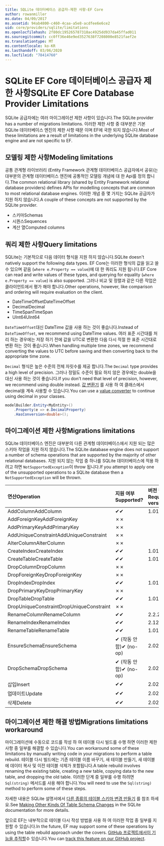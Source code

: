 ```yaml
---
title: SQLite 데이터베이스 공급자-제한 사항-EF Core
author: rowanmiller
ms.date: 04/09/2017
ms.assetid: 94ab4800-c460-4caa-a5e8-acdfee6e6ce2
uid: core/providers/sqlite/limitations
ms.openlocfilehash: 2f80dc195265787318ac4925dd937da45ffad011
ms.sourcegitcommit: cc0ff36e46e9ed3527638f7208000e8521faef2e
ms.translationtype: MT
ms.contentlocale: ko-KR
ms.lasthandoff: 03/06/2020
ms.locfileid: "78414760"
---
```

# <a name="sqlite-ef-core-database-provider-limitations"></a><span data-ttu-id="9f85c-102">SQLite EF Core 데이터베이스 공급자 제한 사항</span><span class="sxs-lookup"><span data-stu-id="9f85c-102">SQLite EF Core Database Provider Limitations</span></span>

<span data-ttu-id="9f85c-103">SQLite 공급자에는 여러 마이그레이션 제한 사항이 있습니다.</span><span class="sxs-lookup"><span data-stu-id="9f85c-103">The SQLite provider has a number of migrations limitations.</span></span> <span data-ttu-id="9f85c-104">이러한 제한 사항 중 대부분은 기본 SQLite 데이터베이스 엔진의 제한 사항 때문 이며 EF에 국한 되지 않습니다.</span><span class="sxs-lookup"><span data-stu-id="9f85c-104">Most of these limitations are a result of limitations in the underlying SQLite database engine and are not specific to EF.</span></span>

## <a name="modeling-limitations"></a><span data-ttu-id="9f85c-105">모델링 제한 사항</span><span class="sxs-lookup"><span data-stu-id="9f85c-105">Modeling limitations</span></span>

<span data-ttu-id="9f85c-106">공통 관계형 라이브러리 (Entity Framework 관계형 데이터베이스 공급자에서 공유)는 대부분의 관계형 데이터베이스 엔진에 공통적인 모델링 개념에 대 한 Api를 정의 합니다.</span><span class="sxs-lookup"><span data-stu-id="9f85c-106">The common relational library (shared by Entity Framework relational database providers) defines APIs for modelling concepts that are common to most relational database engines.</span></span> <span data-ttu-id="9f85c-107">이러한 개념 중 몇 가지는 SQLite 공급자가 지원 하지 않습니다.</span><span class="sxs-lookup"><span data-stu-id="9f85c-107">A couple of these concepts are not supported by the SQLite provider.</span></span>

* <span data-ttu-id="9f85c-108">스키마</span><span class="sxs-lookup"><span data-stu-id="9f85c-108">Schemas</span></span>
* <span data-ttu-id="9f85c-109">시퀀스</span><span class="sxs-lookup"><span data-stu-id="9f85c-109">Sequences</span></span>
* <span data-ttu-id="9f85c-110">계산 열</span><span class="sxs-lookup"><span data-stu-id="9f85c-110">Computed columns</span></span>

## <a name="query-limitations"></a><span data-ttu-id="9f85c-111">쿼리 제한 사항</span><span class="sxs-lookup"><span data-stu-id="9f85c-111">Query limitations</span></span>

<span data-ttu-id="9f85c-112">SQLite는 기본적으로 다음 데이터 형식을 지원 하지 않습니다.</span><span class="sxs-lookup"><span data-stu-id="9f85c-112">SQLite doesn't natively support the following data types.</span></span> <span data-ttu-id="9f85c-113">EF Core는 이러한 형식의 값을 읽고 쓸 수 있으며 같음 (`where e.Property == value`)에 대 한 쿼리도 지원 됩니다.</span><span class="sxs-lookup"><span data-stu-id="9f85c-113">EF Core can read and write values of these types, and querying for equality (`where e.Property == value`) is also supported.</span></span> <span data-ttu-id="9f85c-114">그러나 비교 및 정렬과 같은 다른 작업은 클라이언트에서 평가 해야 합니다.</span><span class="sxs-lookup"><span data-stu-id="9f85c-114">Other operations, however, like comparison and ordering will require evaluation on the client.</span></span>

* <span data-ttu-id="9f85c-115">DateTimeOffset</span><span class="sxs-lookup"><span data-stu-id="9f85c-115">DateTimeOffset</span></span>
* <span data-ttu-id="9f85c-116">Decimal</span><span class="sxs-lookup"><span data-stu-id="9f85c-116">Decimal</span></span>
* <span data-ttu-id="9f85c-117">TimeSpan</span><span class="sxs-lookup"><span data-stu-id="9f85c-117">TimeSpan</span></span>
* <span data-ttu-id="9f85c-118">UInt64</span><span class="sxs-lookup"><span data-stu-id="9f85c-118">UInt64</span></span>

<span data-ttu-id="9f85c-119">`DateTimeOffset`대신 DateTime 값을 사용 하는 것이 좋습니다.</span><span class="sxs-lookup"><span data-stu-id="9f85c-119">Instead of `DateTimeOffset`, we recommend using DateTime values.</span></span> <span data-ttu-id="9f85c-120">여러 표준 시간대를 처리 하는 경우에는 저장 하기 전에 값을 UTC로 변환한 다음 다시 적절 한 표준 시간대로 변환 하는 것이 좋습니다.</span><span class="sxs-lookup"><span data-stu-id="9f85c-120">When handling multiple time zones, we recommend converting the values to UTC before saving and then converting back to the appropriate time zone.</span></span>

<span data-ttu-id="9f85c-121">`Decimal` 형식은 높은 수준의 전체 자릿수를 제공 합니다.</span><span class="sxs-lookup"><span data-stu-id="9f85c-121">The `Decimal` type provides a high level of precision.</span></span> <span data-ttu-id="9f85c-122">그러나 정밀도 수준이 필요 하지 않은 경우에는 double을 대신 사용 하는 것이 좋습니다.</span><span class="sxs-lookup"><span data-stu-id="9f85c-122">If you don't need that level of precision, however, we recommend using double instead.</span></span> <span data-ttu-id="9f85c-123">[값 변환기](../../modeling/value-conversions.md) 를 사용 하 여 클래스에서 decimal을 계속 사용할 수 있습니다.</span><span class="sxs-lookup"><span data-stu-id="9f85c-123">You can use a [value converter](../../modeling/value-conversions.md) to continue using decimal in your classes.</span></span>

``` csharp
modelBuilder.Entity<MyEntity>()
    .Property(e => e.DecimalProperty)
    .HasConversion<double>();
```

## <a name="migrations-limitations"></a><span data-ttu-id="9f85c-124">마이그레이션 제한 사항</span><span class="sxs-lookup"><span data-stu-id="9f85c-124">Migrations limitations</span></span>

<span data-ttu-id="9f85c-125">SQLite 데이터베이스 엔진은 대부분의 다른 관계형 데이터베이스에서 지원 되는 많은 스키마 작업을 지원 하지 않습니다.</span><span class="sxs-lookup"><span data-stu-id="9f85c-125">The SQLite database engine does not support a number of schema operations that are supported by the majority of other relational databases.</span></span> <span data-ttu-id="9f85c-126">지원 되지 않는 작업 중 하나를 SQLite 데이터베이스에 적용 하려고 하면 `NotSupportedException`이 throw 됩니다.</span><span class="sxs-lookup"><span data-stu-id="9f85c-126">If you attempt to apply one of the unsupported operations to a SQLite database then a `NotSupportedException` will be thrown.</span></span>

| <span data-ttu-id="9f85c-127">연산</span><span class="sxs-lookup"><span data-stu-id="9f85c-127">Operation</span></span>            | <span data-ttu-id="9f85c-128">지원 여부</span><span class="sxs-lookup"><span data-stu-id="9f85c-128">Supported?</span></span> | <span data-ttu-id="9f85c-129">버전 필요</span><span class="sxs-lookup"><span data-stu-id="9f85c-129">Requires version</span></span> |
|:---------------------|:-----------|:-----------------|
| <span data-ttu-id="9f85c-130">AddColumn</span><span class="sxs-lookup"><span data-stu-id="9f85c-130">AddColumn</span></span>            | <span data-ttu-id="9f85c-131">✔</span><span class="sxs-lookup"><span data-stu-id="9f85c-131">✔</span></span>          | <span data-ttu-id="9f85c-132">1.0</span><span class="sxs-lookup"><span data-stu-id="9f85c-132">1.0</span></span>              |
| <span data-ttu-id="9f85c-133">AddForeignKey</span><span class="sxs-lookup"><span data-stu-id="9f85c-133">AddForeignKey</span></span>        | <span data-ttu-id="9f85c-134">✗</span><span class="sxs-lookup"><span data-stu-id="9f85c-134">✗</span></span>          |                  |
| <span data-ttu-id="9f85c-135">AddPrimaryKey</span><span class="sxs-lookup"><span data-stu-id="9f85c-135">AddPrimaryKey</span></span>        | <span data-ttu-id="9f85c-136">✗</span><span class="sxs-lookup"><span data-stu-id="9f85c-136">✗</span></span>          |                  |
| <span data-ttu-id="9f85c-137">AddUniqueConstraint</span><span class="sxs-lookup"><span data-stu-id="9f85c-137">AddUniqueConstraint</span></span>  | <span data-ttu-id="9f85c-138">✗</span><span class="sxs-lookup"><span data-stu-id="9f85c-138">✗</span></span>          |                  |
| <span data-ttu-id="9f85c-139">AlterColumn</span><span class="sxs-lookup"><span data-stu-id="9f85c-139">AlterColumn</span></span>          | <span data-ttu-id="9f85c-140">✗</span><span class="sxs-lookup"><span data-stu-id="9f85c-140">✗</span></span>          |                  |
| <span data-ttu-id="9f85c-141">CreateIndex</span><span class="sxs-lookup"><span data-stu-id="9f85c-141">CreateIndex</span></span>          | <span data-ttu-id="9f85c-142">✔</span><span class="sxs-lookup"><span data-stu-id="9f85c-142">✔</span></span>          | <span data-ttu-id="9f85c-143">1.0</span><span class="sxs-lookup"><span data-stu-id="9f85c-143">1.0</span></span>              |
| <span data-ttu-id="9f85c-144">CreateTable</span><span class="sxs-lookup"><span data-stu-id="9f85c-144">CreateTable</span></span>          | <span data-ttu-id="9f85c-145">✔</span><span class="sxs-lookup"><span data-stu-id="9f85c-145">✔</span></span>          | <span data-ttu-id="9f85c-146">1.0</span><span class="sxs-lookup"><span data-stu-id="9f85c-146">1.0</span></span>              |
| <span data-ttu-id="9f85c-147">DropColumn</span><span class="sxs-lookup"><span data-stu-id="9f85c-147">DropColumn</span></span>           | <span data-ttu-id="9f85c-148">✗</span><span class="sxs-lookup"><span data-stu-id="9f85c-148">✗</span></span>          |                  |
| <span data-ttu-id="9f85c-149">DropForeignKey</span><span class="sxs-lookup"><span data-stu-id="9f85c-149">DropForeignKey</span></span>       | <span data-ttu-id="9f85c-150">✗</span><span class="sxs-lookup"><span data-stu-id="9f85c-150">✗</span></span>          |                  |
| <span data-ttu-id="9f85c-151">DropIndex</span><span class="sxs-lookup"><span data-stu-id="9f85c-151">DropIndex</span></span>            | <span data-ttu-id="9f85c-152">✔</span><span class="sxs-lookup"><span data-stu-id="9f85c-152">✔</span></span>          | <span data-ttu-id="9f85c-153">1.0</span><span class="sxs-lookup"><span data-stu-id="9f85c-153">1.0</span></span>              |
| <span data-ttu-id="9f85c-154">DropPrimaryKey</span><span class="sxs-lookup"><span data-stu-id="9f85c-154">DropPrimaryKey</span></span>       | <span data-ttu-id="9f85c-155">✗</span><span class="sxs-lookup"><span data-stu-id="9f85c-155">✗</span></span>          |                  |
| <span data-ttu-id="9f85c-156">DropTable</span><span class="sxs-lookup"><span data-stu-id="9f85c-156">DropTable</span></span>            | <span data-ttu-id="9f85c-157">✔</span><span class="sxs-lookup"><span data-stu-id="9f85c-157">✔</span></span>          | <span data-ttu-id="9f85c-158">1.0</span><span class="sxs-lookup"><span data-stu-id="9f85c-158">1.0</span></span>              |
| <span data-ttu-id="9f85c-159">DropUniqueConstraint</span><span class="sxs-lookup"><span data-stu-id="9f85c-159">DropUniqueConstraint</span></span> | <span data-ttu-id="9f85c-160">✗</span><span class="sxs-lookup"><span data-stu-id="9f85c-160">✗</span></span>          |                  |
| <span data-ttu-id="9f85c-161">RenameColumn</span><span class="sxs-lookup"><span data-stu-id="9f85c-161">RenameColumn</span></span>         | <span data-ttu-id="9f85c-162">✔</span><span class="sxs-lookup"><span data-stu-id="9f85c-162">✔</span></span>          | <span data-ttu-id="9f85c-163">2.2.2</span><span class="sxs-lookup"><span data-stu-id="9f85c-163">2.2.2</span></span>            |
| <span data-ttu-id="9f85c-164">RenameIndex</span><span class="sxs-lookup"><span data-stu-id="9f85c-164">RenameIndex</span></span>          | <span data-ttu-id="9f85c-165">✔</span><span class="sxs-lookup"><span data-stu-id="9f85c-165">✔</span></span>          | <span data-ttu-id="9f85c-166">2.1</span><span class="sxs-lookup"><span data-stu-id="9f85c-166">2.1</span></span>              |
| <span data-ttu-id="9f85c-167">RenameTable</span><span class="sxs-lookup"><span data-stu-id="9f85c-167">RenameTable</span></span>          | <span data-ttu-id="9f85c-168">✔</span><span class="sxs-lookup"><span data-stu-id="9f85c-168">✔</span></span>          | <span data-ttu-id="9f85c-169">1.0</span><span class="sxs-lookup"><span data-stu-id="9f85c-169">1.0</span></span>              |
| <span data-ttu-id="9f85c-170">EnsureSchema</span><span class="sxs-lookup"><span data-stu-id="9f85c-170">EnsureSchema</span></span>         | <span data-ttu-id="9f85c-171">✔ (작동 안 함)</span><span class="sxs-lookup"><span data-stu-id="9f85c-171">✔ (no-op)</span></span>  | <span data-ttu-id="9f85c-172">2.0</span><span class="sxs-lookup"><span data-stu-id="9f85c-172">2.0</span></span>              |
| <span data-ttu-id="9f85c-173">DropSchema</span><span class="sxs-lookup"><span data-stu-id="9f85c-173">DropSchema</span></span>           | <span data-ttu-id="9f85c-174">✔ (작동 안 함)</span><span class="sxs-lookup"><span data-stu-id="9f85c-174">✔ (no-op)</span></span>  | <span data-ttu-id="9f85c-175">2.0</span><span class="sxs-lookup"><span data-stu-id="9f85c-175">2.0</span></span>              |
| <span data-ttu-id="9f85c-176">삽입</span><span class="sxs-lookup"><span data-stu-id="9f85c-176">Insert</span></span>               | <span data-ttu-id="9f85c-177">✔</span><span class="sxs-lookup"><span data-stu-id="9f85c-177">✔</span></span>          | <span data-ttu-id="9f85c-178">2.0</span><span class="sxs-lookup"><span data-stu-id="9f85c-178">2.0</span></span>              |
| <span data-ttu-id="9f85c-179">업데이트</span><span class="sxs-lookup"><span data-stu-id="9f85c-179">Update</span></span>               | <span data-ttu-id="9f85c-180">✔</span><span class="sxs-lookup"><span data-stu-id="9f85c-180">✔</span></span>          | <span data-ttu-id="9f85c-181">2.0</span><span class="sxs-lookup"><span data-stu-id="9f85c-181">2.0</span></span>              |
| <span data-ttu-id="9f85c-182">삭제</span><span class="sxs-lookup"><span data-stu-id="9f85c-182">Delete</span></span>               | <span data-ttu-id="9f85c-183">✔</span><span class="sxs-lookup"><span data-stu-id="9f85c-183">✔</span></span>          | <span data-ttu-id="9f85c-184">2.0</span><span class="sxs-lookup"><span data-stu-id="9f85c-184">2.0</span></span>              |

## <a name="migrations-limitations-workaround"></a><span data-ttu-id="9f85c-185">마이그레이션 제한 해결 방법</span><span class="sxs-lookup"><span data-stu-id="9f85c-185">Migrations limitations workaround</span></span>

<span data-ttu-id="9f85c-186">마이그레이션에 수동으로 코드를 작성 하 여 테이블 다시 빌드를 수행 하면 이러한 제한 사항 중 일부를 해결할 수 있습니다.</span><span class="sxs-lookup"><span data-stu-id="9f85c-186">You can workaround some of these limitations by manually writing code in your migrations to perform a table rebuild.</span></span> <span data-ttu-id="9f85c-187">테이블 다시 빌드에는 기존 테이블 이름 바꾸기, 새 테이블 만들기, 새 테이블에 데이터 복사 및 이전 테이블 삭제가 포함됩니다.</span><span class="sxs-lookup"><span data-stu-id="9f85c-187">A table rebuild involves renaming the existing table, creating a new table, copying data to the new table, and dropping the old table.</span></span> <span data-ttu-id="9f85c-188">이러한 단계 중 일부를 수행 하려면 `Sql(string)` 메서드를 사용 해야 합니다.</span><span class="sxs-lookup"><span data-stu-id="9f85c-188">You will need to use the `Sql(string)` method to perform some of these steps.</span></span>

<span data-ttu-id="9f85c-189">자세한 내용은 SQLite 설명서에서 [다른 종류의 테이블 스키마 변경 만들기](https://sqlite.org/lang_altertable.html#otheralter) 를 참조 하세요.</span><span class="sxs-lookup"><span data-stu-id="9f85c-189">See [Making Other Kinds Of Table Schema Changes](https://sqlite.org/lang_altertable.html#otheralter) in the SQLite documentation for more details.</span></span>

<span data-ttu-id="9f85c-190">앞으로 EF는 내부적으로 테이블 다시 작성 방법을 사용 하 여 이러한 작업 중 일부를 지원할 수 있습니다.</span><span class="sxs-lookup"><span data-stu-id="9f85c-190">In the future, EF may support some of these operations by using the table rebuild approach under the covers.</span></span> <span data-ttu-id="9f85c-191">[GitHub 프로젝트에서이 기능을 추적할](https://github.com/aspnet/EntityFrameworkCore/issues/329)수 있습니다.</span><span class="sxs-lookup"><span data-stu-id="9f85c-191">You can [track this feature on our GitHub project](https://github.com/aspnet/EntityFrameworkCore/issues/329).</span></span>
